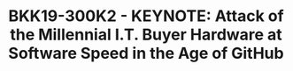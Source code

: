 ---
categories:
- bkk19
description: 'The emergence of a new Enterprise buyer aligns with a number of other
  shifts that are reshaping our $1 trillion technology ecosystem: the move to a disaggregated
  architecture, a rise in developer power, &nbsp;the growing influence of open source,
  and massive investments in silicon, data centers, and wireless. This talk will explore
  the &nbsp;opportunities and risks, and why ecosystem chops are more important than
  ever. &nbsp;'
image:
  featured: 'true'
  path: /assets/images/featured-images/bkk19/BKK19-300K2.png
session_attendee_num: '109'
session_id: BKK19-300K2
session_room: 'Keynote Room (World Ballroom BC) '
session_slot:
  end_time: '2019-04-03 11:10:00'
  start_time: '2019-04-03 10:40:00'
session_speakers:
- speaker_bio: Jacob Smith is the Chief Marketing Officer and a co-founder at Packet,
    a NYC-based startup that specializes in automating fundamental infrastructure.
    <br /><br />The company - which is backed by SoftBank, Dell Technologies, Samsung,
    Battery Ventures, and Third Point Capital - provides x86 and Arm bare metal compute
    to developers, SaaS companies and Fortune 50s through its Public Cloud, Enterprise
    (On-Premises) and Edge solutions.<br /><br />At Packet, Jacob directs revenue
    marketing, ecosystem outreach, and strategic alliances.  In 2017, he worked with
    Arm to create the WorksOnArm ecosystem enablement program.<br /><br />A classical
    bassoonist by training, Jacob performed as a professional opera musician and ran
    a digital marketing firm before starting Packet with his twin brother Zac in 2014.
    He lives in Vermont with his wife and two sons.<br /><br />
  speaker_company: Packet
  speaker_image: /assets/images/speakers/bkk19/jacob-smith.jpg
  speaker_location: Vermont, USA
  speaker_name: Jacob Smith
  speaker_position: CMO / Co-founder
  speaker_username: jacob352
session_track: Keynote
tag: session
tags:
- Arm on Arm
title: 'BKK19-300K2 - KEYNOTE: Attack of the Millennial I.T. Buyer Hardware at Software
  Speed in the Age of GitHub'
---